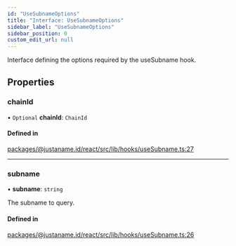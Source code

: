 ```yaml
---
id: "UseSubnameOptions"
title: "Interface: UseSubnameOptions"
sidebar_label: "UseSubnameOptions"
sidebar_position: 0
custom_edit_url: null
---
```


Interface defining the options required by the useSubname hook.

## Properties

### chainId

• `Optional` **chainId**: `ChainId`

#### Defined in

[packages/@justaname.id/react/src/lib/hooks/useSubname.ts:27](https://github.com/JustaName-id/JustaName-sdk/blob/0b5bd45/packages/@justaname.id/react/src/lib/hooks/useSubname.ts#L27)

___

### subname

• **subname**: `string`

The subname to query.

#### Defined in

[packages/@justaname.id/react/src/lib/hooks/useSubname.ts:26](https://github.com/JustaName-id/JustaName-sdk/blob/0b5bd45/packages/@justaname.id/react/src/lib/hooks/useSubname.ts#L26)
